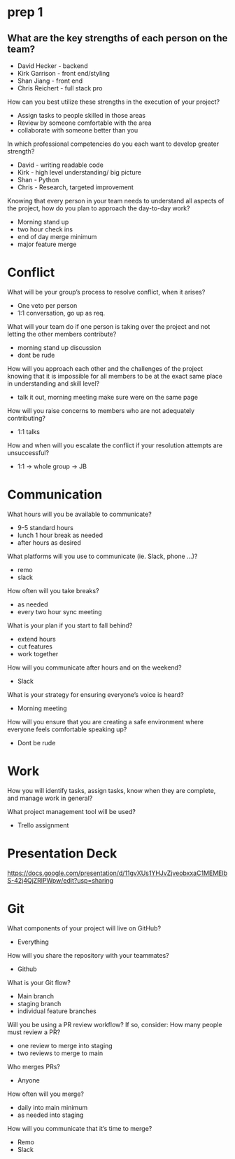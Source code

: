 # prep 1

## What are the key strengths of each person on the team?

* David Hecker - backend
* Kirk Garrison - front end/styling
* Shan Jiang - front end
* Chris Reichert - full stack pro



How can you best utilize these strengths in the execution of your project?

* Assign tasks to people skilled in those areas
* Review by someone comfortable with the area
* collaborate with someone better than you


In which professional competencies do you each want to develop greater strength?

* David - writing readable code
* Kirk - high level understanding/ big picture
* Shan - Python
* Chris - Research, targeted improvement


Knowing that every person in your team needs to understand all aspects of the project, how do you plan to approach the day-to-day work?

* Morning stand up
* two hour check ins
* end of day merge minimum
* major feature merge

# Conflict

What will be your group’s process to resolve conflict, when it arises?

* One veto per person
* 1:1 conversation, go up as req.


What will your team do if one person is taking over the project and not letting the other members contribute?

* morning stand up discussion
* dont be rude


How will you approach each other and the challenges of the project knowing that it is impossible for all members to be at the exact same place in understanding and skill level?

* talk it out, morning meeting make sure were on the same page



How will you raise concerns to members who are not adequately contributing?

* 1:1 talks


How and when will you escalate the conflict if your resolution attempts are unsuccessful?

* 1:1 -> whole group -> JB


# Communication

What hours will you be available to communicate?

* 9-5 standard hours
* lunch 1 hour break as needed
* after hours as desired


What platforms will you use to communicate (ie. Slack, phone …)?

* remo
* slack


How often will you take breaks?

* as needed
* every two hour sync meeting


What is your plan if you start to fall behind?

* extend hours
* cut features
* work together


How will you communicate after hours and on the weekend?

* Slack


What is your strategy for ensuring everyone’s voice is heard?

* Morning meeting


How will you ensure that you are creating a safe environment where everyone feels comfortable speaking up?

* Dont be rude


# Work

How you will identify tasks, assign tasks, know when they are complete, and manage work in general?

What project management tool will be used?

* Trello assignment 

# Presentation Deck

https://docs.google.com/presentation/d/11gvXUs1YHJvZjveobxxaC1MEMEIbS-42j4QjZRlPWpw/edit?usp=sharing

# Git

What components of your project will live on GitHub?

* Everything


How will you share the repository with your teammates?

* Github

What is your Git flow?

* Main branch
* staging branch
* individual feature branches


Will you be using a PR review workflow? If so, consider:
How many people must review a PR?

* one review to merge into staging
* two reviews to merge to main

Who merges PRs?

* Anyone


How often will you merge?

* daily into main minimum
* as needed into staging


How will you communicate that it’s time to merge?

* Remo
* Slack
